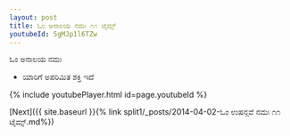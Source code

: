 ```yaml
---
layout: post
title: ಓಂ ಅನಾಲಯ ನಮಃ ೧೧ ಟೈಮ್ಸ್
youtubeId: 5gMJp1l6TZw
---
```

 
 
 ಓಂ ಅನಾಲಯ ನಮಃ  
 
 -  ಯಾರಿಗೆ ಅಪರಿಮಿತ ಶಕ್ತಿ ಇದೆ 
 
  
 
  
 
 
 
 
 
 


{% include youtubePlayer.html id=page.youtubeId %}
 
[Next]({{ site.baseurl }}{% link  split1/_posts/2014-04-02-ಓಂ ಉಷನ್ಗವೆ ನಮಃ ೧೧ ಟೈಮ್ಸ್.md%})
 
